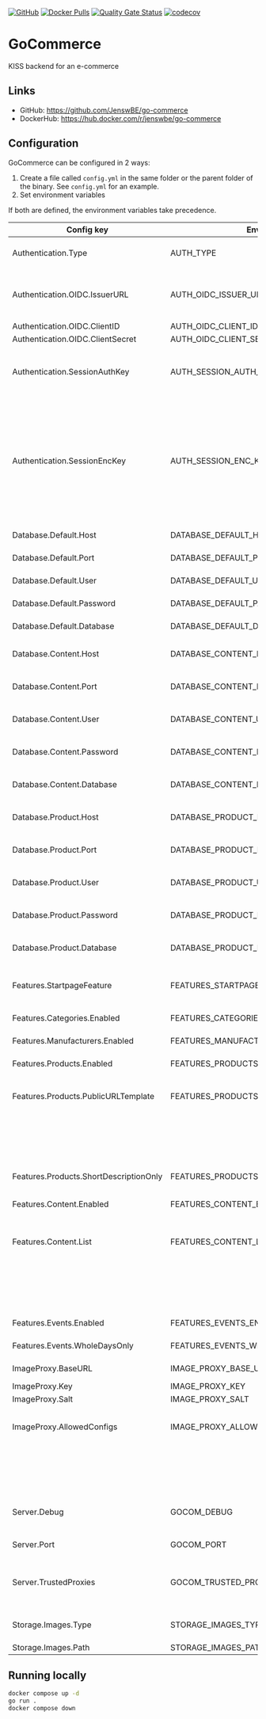 [![GitHub](https://img.shields.io/github/license/JenswBE/go-commerce)](https://github.com/JenswBE/go-commerce)
[![Docker Pulls](https://img.shields.io/docker/pulls/jenswbe/go-commerce)](https://hub.docker.com/r/jenswbe/go-commerce)
[![Quality Gate Status](https://sonarcloud.io/api/project_badges/measure?project=JenswBE_go-commerce&metric=alert_status)](https://sonarcloud.io/summary/new_code?id=JenswBE_go-commerce)
[![codecov](https://codecov.io/gh/JenswBE/go-commerce/branch/main/graph/badge.svg?token=S2oyV1sTWU)](https://codecov.io/gh/JenswBE/go-commerce)

# GoCommerce

KISS backend for an e-commerce

## Links

- GitHub: https://github.com/JenswBE/go-commerce
- DockerHub: https://hub.docker.com/r/jenswbe/go-commerce

## Configuration

GoCommerce can be configured in 2 ways:

1. Create a file called `config.yml` in the same folder or the parent folder of the binary. See `config.yml` for an example.
2. Set environment variables

If both are defined, the environment variables take precedence.

| Config key                             | Env variable                             | Description                                                                                                | Default value  |
| -------------------------------------- | ---------------------------------------- | ---------------------------------------------------------------------------------------------------------- | -------------- |
| Authentication.Type                    | AUTH_TYPE                                | Switch between OIDC and NONE (latter should only be used for testing)                                      | OIDC           |
| Authentication.OIDC.IssuerURL          | AUTH_OIDC_ISSUER_URL                     | URL to OpenID Configuration Issuer (without `.well-known/openid-configuration`)                            |                |
| Authentication.OIDC.ClientID           | AUTH_OIDC_CLIENT_ID                      | Client ID for OIDC                                                                                         |                |
| Authentication.OIDC.ClientSecret       | AUTH_OIDC_CLIENT_SECRET                  | Client secret for OIDC                                                                                     |                |
| Authentication.SessionAuthKey          | AUTH_SESSION_AUTH_KEY                    | Authentication key for session tokens. Mandatory and must be a base64 encoded string of 64 bytes.          |                |
|                                        |                                          | Can be generated using `openssl rand -base64 64 \| paste --delimiters '' --serial`                         |                |
| Authentication.SessionEncKey           | AUTH_SESSION_ENC_KEY                     | Encryption key for session tokens. Mandatory and must be a base64 encoded string of 32 bytes.              |                |
|                                        |                                          | Can be generated using `openssl rand -base64 32 \| paste --delimiters '' --serial`                         |                |
| Database.Default.Host                  | DATABASE_DEFAULT_HOST                    | Hostname of the default Postgres datatabase                                                                |                |
| Database.Default.Port                  | DATABASE_DEFAULT_PORT                    | Port of the default Postgres datatabase                                                                    | 5432           |
| Database.Default.User                  | DATABASE_DEFAULT_USER                    | Username for the default Postgres datatabase                                                               |                |
| Database.Default.Password              | DATABASE_DEFAULT_PASSWORD                | Password for the default Postgres datatabase                                                               |                |
| Database.Default.Database              | DATABASE_DEFAULT_DATABASE                | Database name for default the Postgres datatabase                                                          |                |
| Database.Content.Host                  | DATABASE_CONTENT_HOST                    | Override the default hostname for the content Postgres datatabase                                          |                |
| Database.Content.Port                  | DATABASE_CONTENT_PORT                    | Override the default port for the content Postgres datatabase                                              |                |
| Database.Content.User                  | DATABASE_CONTENT_USER                    | Override the default user for the content Postgres datatabase                                              |                |
| Database.Content.Password              | DATABASE_CONTENT_PASSWORD                | Override the default password for the content Postgres datatabase                                          |                |
| Database.Content.Database              | DATABASE_CONTENT_DATABASE                | Override the default database for the content Postgres datatabase                                          |                |
| Database.Product.Host                  | DATABASE_PRODUCT_HOST                    | Override the default hostname for the product Postgres datatabase                                          |                |
| Database.Product.Port                  | DATABASE_PRODUCT_PORT                    | Override the default port for the product Postgres datatabase                                              |                |
| Database.Product.User                  | DATABASE_PRODUCT_USER                    | Override the default user for the product Postgres datatabase                                              |                |
| Database.Product.Password              | DATABASE_PRODUCT_PASSWORD                | Override the default password for the product Postgres datatabase                                          |                |
| Database.Product.Database              | DATABASE_PRODUCT_DATABASE                | Override the default database for the product Postgres datatabase                                          |                |
| Features.StartpageFeature              | FEATURES_STARTPAGE_FEATURE               | Feature which should be shown as startpage. See below config keys for supported features.                  | Products       |
| Features.Categories.Enabled            | FEATURES_CATEGORIES_ENABLED              | Support for categories is enabled                                                                          | true           |
| Features.Manufacturers.Enabled         | FEATURES_MANUFACTURERS_ENABLED           | Support for manufacturers is enabled                                                                       | true           |
| Features.Products.Enabled              | FEATURES_PRODUCTS_ENABLED                | Support for products is enabled                                                                            | true           |
| Features.Products.PublicURLTemplate    | FEATURES_PRODUCTS_PUBLIC_URL_TEMPLATE    | Optional template for showing link to product page on public site. Button is omitted in                    |                |
|                                        |                                          | list if not provided. String is parsed into a Go HTML template. Product is available as `.`.               |                |
| Features.Products.ShortDescriptionOnly | FEATURES_PRODUCTS_SHORT_DESCRIPTION_ONLY | Support for long descriptions for products is disabled                                                     | true           |
| Features.Content.Enabled               | FEATURES_CONTENT_ENABLED                 | Support for content is enabled                                                                             | true           |
| Features.Content.List                  | FEATURES_CONTENT_LIST                    | List of content. New content is automatically added to the DB. Missing content is not removed from the DB. |                |
|                                        |                                          | Config: Object with fields `Name` and `ContentType`                                                        |                |
|                                        |                                          | Env: List of format `Name:ContentType`                                                                     |                |
| Features.Events.Enabled                | FEATURES_EVENTS_ENABLED                  | Support for events is enabled                                                                              | true           |
| Features.Events.WholeDaysOnly          | FEATURES_EVENTS_WHOLE_DAYS_ONLY          | Only events with full days (no time) are supported                                                         | true           |
| ImageProxy.BaseURL                     | IMAGE_PROXY_BASE_URL                     | Base URL of your [Imgproxy instance](https://docs.imgproxy.net/)                                           | /images/       |
| ImageProxy.Key                         | IMAGE_PROXY_KEY                          | [Signing key for Imgproxy](https://docs.imgproxy.net/configuration?id=url-signature)                       |                |
| ImageProxy.Salt                        | IMAGE_PROXY_SALT                         | [Salt for Imgproxy](https://docs.imgproxy.net/configuration?id=url-signature)                              |                |
| ImageProxy.AllowedConfigs              | IMAGE_PROXY_ALLOWED_CONFIGS              | Comma-separated list of allowed image configs in format width:height:resizingType.                         |                |
|                                        |                                          | Example `100:100:FILL,300:200:FIT`. Use `*` if not limiting the configs.                                   |                |
| Server.Debug                           | GOCOM_DEBUG                              | Set to true to enable debug logging and put API framework in debug mode.                                   | false          |
| Server.Port                            | GOCOM_PORT                               | HTTP port on which the GoCommerce API listens                                                              | 8080           |
| Server.TrustedProxies                  | GOCOM_TRUSTED_PROXIES                    | IP's of proxies trusted by GoCommerce. Header `X-Forwarded-For` is only considered for these hosts.        | 172.16.0.0/16  |
| Storage.Images.Type                    | STORAGE_IMAGES_TYPE                      | Type of storage used for storing images. Currently only `fs` is supported.                                 | fs             |
| Storage.Images.Path                    | STORAGE_IMAGES_PATH                      | Path for storing images                                                                                    | ./files/images |

## Running locally

```bash
docker compose up -d
go run .
docker compose down
```
